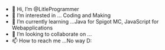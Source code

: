 - 👋 Hi, I’m @LitleProgrammer
- 👀 I’m interested in ... Coding and Making
- 🌱 I’m currently learning ...Java for Spigot MC, JavaScript for Webapplications
- 💞️ I’m looking to collaborate on ...
- 📫 How to reach me ...No way D:

<!---
LitleProgrammer/LitleProgrammer is a ✨ special ✨ repository because its `README.md` (this file) appears on your GitHub profile.
You can click the Preview link to take a look at your changes.
--->
